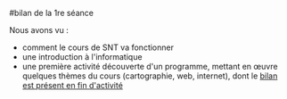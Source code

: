 #bilan de la 1re séance

Nous avons vu : 
 - comment le cours de SNT va fonctionner
 - une introduction à l'informatique
 - une première activité découverte d'un programme, mettant en œuvre quelques thèmes du cours (cartographie, web, internet), dont le [bilan est présent en fin d'activité](../activité01/README.md)